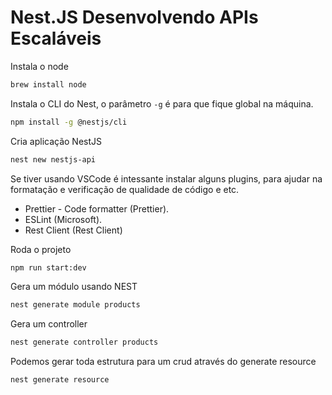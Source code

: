 # Nest.JS Desenvolvendo APIs Escaláveis

Instala o node
```sh
brew install node
```

Instala o CLI do Nest, o parâmetro `-g` é para que fique global na máquina.
```sh
npm install -g @nestjs/cli
```

Cria aplicação NestJS
```sh
nest new nestjs-api
```

Se tiver usando VSCode é intessante instalar alguns plugins, para ajudar na formatação e verificação de qualidade de código e etc.
- Prettier - Code formatter (Prettier).
- ESLint (Microsoft).
- Rest Client (Rest Client)

Roda o projeto
```sh
npm run start:dev
```

Gera um módulo usando NEST
```sh
nest generate module products
```

Gera um controller
```sh
nest generate controller products
```

Podemos gerar toda estrutura para um crud através do generate resource
```sh
nest generate resource
```